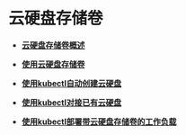 # 云硬盘存储卷<a name="cce_01_0309"></a>

-   **[云硬盘存储卷概述](云硬盘存储卷概述-110.md)**  

-   **[使用云硬盘存储卷](使用云硬盘存储卷-111.md)**  

-   **[使用kubectl自动创建云硬盘](使用kubectl自动创建云硬盘-112.md)**  

-   **[使用kubectl对接已有云硬盘](使用kubectl对接已有云硬盘-113.md)**  

-   **[使用kubectl部署带云硬盘存储卷的工作负载](使用kubectl部署带云硬盘存储卷的工作负载-114.md)**  


